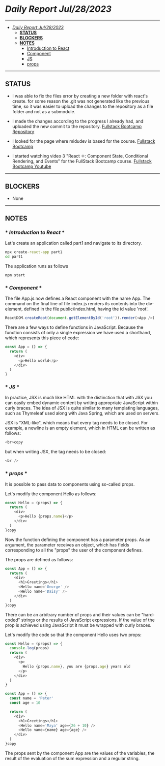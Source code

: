 # *Daily Report Jul/28/2023*

---
 
- [*Daily Report Jul/28/2023*](#daily-report-jul282023)
  - [**STATUS**](#status)
  - [**BLOCKERS**](#blockers)
  - [**NOTES**](#notes)
    - [Introduction to React](#introduction-to-react)
    - [Component](#component)
    - [JS](#js)
    - [props](#props)
---

## **STATUS**

- I was able to fix the files error by creating a new folder with react's create. for some reason the .git was not generated like the previous time, so it was easier to upload the changes to the repository as a file folder and not as a submodule.

- I made the changes according to the progress I already had, and uploaded the new commit to the repository.
[Fullstack Bootcamp Repository](https://github.com/Monx13/midudev-bootcamp-course)

- I looked for the page where midudev is based for the course.
[Fullstack Bootcamp](https://fullstackopen.com/es/)

- I started watching video 3 "React ⚛️: Component State, Conditional Rendering, and Events" for the FullStack Bootcamp course. 
[Fullstack Bootcamp Youtube](https://www.youtube.com/playlist?list=PLV8x_i1fqBw0Kn_fBIZTa3wS_VZAqddX7)
---

## **BLOCKERS**

- None
---

## **NOTES**

### * *Introduction to React* *

Let's create an application called part1 and navigate to its directory.

```cmd
npx create-react-app part1
cd part1
```

The application runs as follows
```cmd
npm start
```

### * *Component* *

The file App.js now defines a React component with the name App. The command on the final line of file index.js renders its contents into the div-element, defined in the file public/index.html, having the id value 'root'.

```js
ReactDOM.createRoot(document.getElementById('root')).render(<App />)
```

There are a few ways to define functions in JavaScript. Because the function consists of only a single expression we have used a shorthand, which represents this piece of code:

``` js
const App = () => {
  return (
    <div>
      <p>Hello world</p>
    </div>
  )
}
```
### * *JS* *

In practice, JSX is much like HTML with the distinction that with JSX you can easily embed dynamic content by writing appropriate JavaScript within curly braces. The idea of JSX is quite similar to many templating languages, such as Thymeleaf used along with Java Spring, which are used on servers.

JSX is "XML-like", which means that every tag needs to be closed. For example, a newline is an empty element, which in HTML can be written as follows:

```js
<br>copy
```
but when writing JSX, the tag needs to be closed:

```js
<br />
```

### * *props* *

It is possible to pass data to components using so-called props.

Let's modify the component Hello as follows:

```js
const Hello = (props) => {
  return (
    <div>
      <p>Hello {props.name}</p>
    </div>
  )
}copy
```

Now the function defining the component has a parameter props. As an argument, the parameter receives an object, which has fields corresponding to all the "props" the user of the component defines.

The props are defined as follows:

```js
const App = () => {
  return (
    <div>
      <h1>Greetings</h1>
      <Hello name='George' />
      <Hello name='Daisy' />
    </div>
  )
}copy
```

There can be an arbitrary number of props and their values can be "hard-coded" strings or the results of JavaScript expressions. If the value of the prop is achieved using JavaScript it must be wrapped with curly braces.

Let's modify the code so that the component Hello uses two props:

```js
const Hello = (props) => {
  console.log(props)
  return (
    <div>
      <p>
        Hello {props.name}, you are {props.age} years old
      </p>
    </div>
  )
}

const App = () => {
  const name = 'Peter'
  const age = 10

  return (
    <div>
      <h1>Greetings</h1>
      <Hello name='Maya' age={26 + 10} />
      <Hello name={name} age={age} />
    </div>
  )
}copy
```

The props sent by the component App are the values of the variables, the result of the evaluation of the sum expression and a regular string.